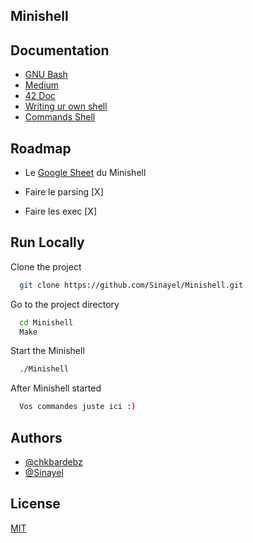 ## Minishell
## Documentation

- [GNU Bash](https://www.gnu.org/software/bash/manual/bash.html)
- [Medium](https://medium.com/@mostafa.omrane/mes-conseils-si-je-devais-recommencer-minishell-a9783c51ba1b)
- [42 Doc](https://harm-smits.github.io/42docs/projects/minishell)
- [Writing ur own shell](https://www.cs.purdue.edu/homes/grr/SystemsProgrammingBook/Book/Chapter5-WritingYourOwnShell.pdf)
- [Commands Shell](https://pubs.opengroup.org/onlinepubs/009695399/utilities/xcu_chap02.html)
## Roadmap

- Le [Google Sheet](https://docs.google.com/spreadsheets/d/1QsZmv_vq9QS7y6fVjXfKjz_Bq-JOCnArwBV5uhL4hLk/edit?gid=0#gid=0) du Minishell

- Faire le parsing [X]

- Faire les exec [X]
## Run Locally

Clone the project

```bash
  git clone https://github.com/Sinayel/Minishell.git
```

Go to the project directory

```bash
  cd Minishell
  Make
```
Start the Minishell
```bash
  ./Minishell
```
After Minishell started
```bash
  Vos commandes juste ici :)
```


## Authors

- [@chkbardebz](https://github.com/chkbardebz)
- [@Sinayel](https://github.com/Sinayel)

## License

[MIT](https://choosealicense.com/licenses/mit/)
